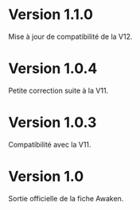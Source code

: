 # Version 1.1.0
Mise à jour de compatibilité de la V12.

# Version 1.0.4
Petite correction suite à la V11.

# Version 1.0.3
Compatibilité avec la V11.

# Version 1.0
Sortie officielle de la fiche Awaken.
